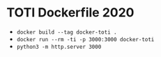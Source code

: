 # TOTI Dockerfile 2020

- `docker build --tag docker-toti .`
- `docker run --rm -ti -p 3000:3000 docker-toti`
- `python3 -m http.server 3000`